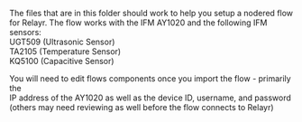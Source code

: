 The files that are in this folder should work to help you setup a nodered flow
for Relayr. The flow works with the IFM AY1020 and the following IFM sensors:  
UGT509 (Ultrasonic Sensor)  
TA2105 (Temperature Sensor)  
KQ5100 (Capacitive Sensor)  
  
You will need to edit flows components once you import the flow - primarily the  
IP address of the AY1020 as well as the device ID, username, and password  
(others may need reviewing as well before the flow connects to Relayr)

